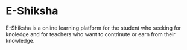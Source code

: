 # E-Shiksha
E-Shiksha is a online learning platform for the student who seeking for knoledge and for teachers who want to contrinute or earn from their knowledge.

